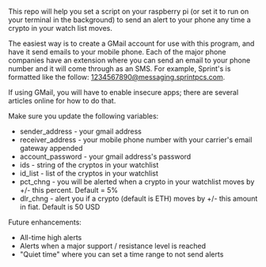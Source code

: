 This repo will help you set a script on your raspberry pi (or set it to run on your terminal in the background) to send an alert to your phone any time a crypto in your watch list moves.

The easiest way is to create a GMail account for use with this program, and have it send emails to your mobile phone. Each of the major phone companies have an extension where you can send an email to your phone number and it will come through as an SMS. For example, Sprint's is formatted like the follow: 1234567890@messaging.sprintpcs.com.

If using GMail, you will have to enable insecure apps; there are several articles online for how to do that.

Make sure you update the following variables:
* sender_address - your gmail address
* receiver_address - your mobile phone number with your carrier's email gateway appended
* account_password - your gmail address's password
* ids - string of the cryptos in your watchlist
* id_list - list of the cryptos in your watchlist
* pct_chng - you will be alerted when a crypto in your watchlist moves by +/- this percent. Default = 5%
* dlr_chng - alert you if a crypto (default is ETH) moves by +/- this amount in fiat. Default is 50 USD


Future enhancements:
* All-time high alerts
* Alerts when a major support / resistance level is reached
* "Quiet time" where you can set a time range to not send alerts
